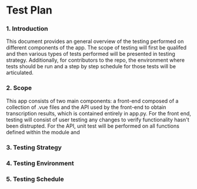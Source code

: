 # Test Plan

### 1. Introduction
This document provides an general overview of the testing performed on different components of the app. The scope of testing will first be qualifed and then various types of tests performed will be presented in testing strategy. Additionally, for contributors to the repo, the environment where tests should be run and a step by step schedule for those tests will be articulated.

### 2. Scope
This app consists of two main components: a front-end composed of a collection of .vue files and the API used by the front-end to obtain transcription results, which is contained entirely in app.py. For the front end, testing will consist of user testing any changes to verify functionality hasn't been distrupted. For the API, unit test will be performed on all functions defined within the module and 


### 3. Testing Strategy

### 4. Testing Environment

### 5. Testing Schedule
